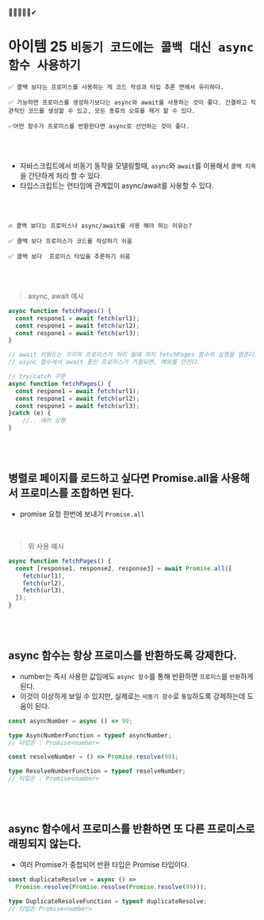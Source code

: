 🎯💡🔥📌✅✔

# 아이템 25 `비동기 코드에는 콜백 대신 async 함수 사용하기`

```
✅ 콜백 보다는 프로미스를 사용하는 게 코드 작성과 타입 추론 면에서 유리하다.

✅ 가능하면 프로미스를 생성하기보다는 async와 await를 사용하는 것이 좋다. 간결하고 직관적인 코드를 생성할 수 있고, 모든 종류의 오류를 제거 할 수 있다.

✅어떤 함수가 프로미스를 반환한다면 async로 선언하는 것이 좋다.
```

<br />
<br />

- 자바스크립트에서 비동기 동작을 모델링할때, `async`와 `await`를 이용해서 `콜백 지옥`을 간단하게 처리 할 수 있다.
- 타입스크립트는 런타임에 관계없이 async/await를 사용할 수 있다.

<br />
<br />

```
🔥 콜백 보다는 프로미스나 async/await를 사용 해야 하는 이유는?

✅ 콜백 보다 프로미스가 코드를 작성하기 쉬움

✅ 콜백 보다  프로미스 타입을 추론하기 쉬움
```

<br />
<br />

> async, await 예시

```ts
async function fetchPages() {
  const respone1 = await fetch(url1);
  const respone1 = await fetch(url2);
  const respone1 = await fetch(url3);
}

// await 키워드는 각각의 프로미스가 처리 될때 까지 fetchPages 함수의 실행을 멈춘다.
// async 함수에서 await 중인 프로미스가 거절되면, 예외를 던진다.

// try/catch 구문
async function fetchPages() {
  const respone1 = await fetch(url1);
  const respone1 = await fetch(url2);
  const respone1 = await fetch(url3);
}catch (e) {
    //.. 에러 상황
}
```

<br />
<br />

## 병렬로 페이지를 로드하고 싶다면 Promise.all을 사용해서 프로미스를 조합하면 된다.

- promise 요청 한번에 보내기 `Promise.all`

<br />

> 위 사용 예시

```ts
async function fetchPages() {
  const [response1, response2, response3] = await Promise.all([
    fetch(url1),
    fetch(url2),
    fetch(url3),
  ]);
}
```

<br />
<br />

## async 함수는 항상 프로미스를 반환하도록 강제한다.

- number는 즉시 사용한 값임에도 `async 함수`를 통해 반환하면 `프로미스`를 `반환`하게 된다.
- 이것이 이상하게 보일 수 있지만, 실제로는 `비동기 함수`로 `통일`하도록 강제하는데 도움이 된다.

```ts
const asyncNumber = async () => 99;

type AsyncNumberFunction = typeof asyncNumber;
// 타입은 : Promise<number>

const resolveNumber = () => Promise.resolve(99);

type ResolveNumberFunction = typeof resolveNumber;
// 타입은 : Promise<number>
```

<br />
<br />

## async 함수에서 프로미스를 반환하면 또 다른 프로미스로 래핑되지 않는다.

- 여러 Promise가 중첩되어 반환 타입은 Promise 타입이다.

```ts
const duplicateResolve = async () =>
  Promise.resolve(Promise.resolve(Promise.resolve(99)));

type DuplicateResolveFunction = typeof duplicateResolve;
// 타입은 Promise<number>
```
